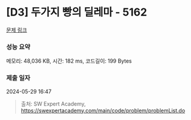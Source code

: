 # [D3] 두가지 빵의 딜레마 - 5162 

[문제 링크](https://swexpertacademy.com/main/code/problem/problemDetail.do?contestProbId=AWTaTDua3OoDFAVT) 

### 성능 요약

메모리: 48,036 KB, 시간: 182 ms, 코드길이: 199 Bytes

### 제출 일자

2024-05-29 16:47



> 출처: SW Expert Academy, https://swexpertacademy.com/main/code/problem/problemList.do